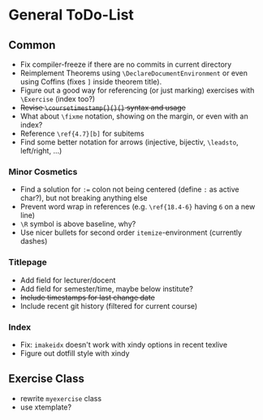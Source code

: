 # General ToDo-List

## Common

- Fix compiler-freeze if there are no commits in current directory 
- Reimplement Theorems using `\DeclareDocumentEnvironment` or even using Coffins (fixes `]` inside theorem title).
- Figure out a good way for referencing (or just marking) exercises with `\Exercise` (index too?)
- <del>Revise `\coursetimestamp{}{}{}` syntax and usage</del>
- What about `\fixme` notation, showing on the margin, or even with an index?
- Reference `\ref{4.7}[b]` for subitems
- Find some better notation for arrows (injective, bijectiv, `\leadsto`, left/right, …)

### Minor Cosmetics

- Find a solution for `:=` colon not being centered (define `:` as active char?), but not breaking anything else
- Prevent word wrap in references (e.g. `\ref{18.4-6}` having `6` on a new line)
- `\R` symbol is above baseline, why?
- Use nicer bullets for second order `itemize`-environment (currently dashes)

### Titlepage

- Add field for lecturer/docent
- Add field for semester/time, maybe below institute?
- <del>Include timestamps for last change date</del>
- Include recent git history (filtered for current course)

### Index

- Fix: `imakeidx` doesn't work with xindy options in recent texlive
- Figure out dotfill style with xindy

## Exercise Class

- rewrite `myexercise` class
- use xtemplate?
